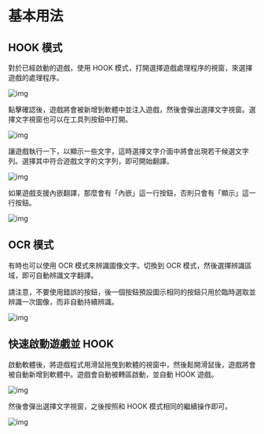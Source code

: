 # 基本用法

## HOOK 模式

對於已經啟動的遊戲，使用 HOOK 模式，打開選擇遊戲處理程序的視窗，來選擇遊戲的處理程序。

![img](https://image.lunatranslator.org/zh/basicuse/hook.png)

點擊確認後，遊戲將會被新增到軟體中並注入遊戲，然後會彈出選擇文字視窗。選擇文字視窗也可以在工具列按鈕中打開。

![img](https://image.lunatranslator.org/zh/basicuse/select.png)

讓遊戲執行一下，以顯示一些文字，這時選擇文字介面中將會出現若干候選文字列。選擇其中符合遊戲文字的文字列，即可開始翻譯。

![img](https://image.lunatranslator.org/zh/basicuse/show.png)

如果遊戲支援內嵌翻譯，那麼會有「內嵌」這一行按鈕，否則只會有「顯示」這一行按鈕。

![img](https://image.lunatranslator.org/zh/basicuse/embed.png)

## OCR 模式

有時也可以使用 OCR 模式來辨識圖像文字。切換到 OCR 模式，然後選擇辨識區域，即可自動辨識文字翻譯。

請注意，不要使用錯誤的按鈕，後一個按鈕預設圖示相同的按鈕只用於臨時選取並辨識一次圖像，而非自動持續辨識。

![img](https://image.lunatranslator.org/zh/basicuse/ocr.png)

## 快速啟動遊戲並 HOOK

啟動軟體後，將遊戲程式用滑鼠拖曳到軟體的視窗中，然後鬆開滑鼠後，遊戲將會被自動新增到軟體中。遊戲會自動被轉區啟動，並自動 HOOK 遊戲。

![img](https://image.lunatranslator.org/zh/basicuse/load.png)

然後會彈出選擇文字視窗，之後按照和 HOOK 模式相同的繼續操作即可。

![img](https://image.lunatranslator.org/zh/basicuse/loaded.png)